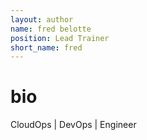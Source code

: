 ```yaml
---
layout: author
name: fred belotte
position: Lead Trainer
short_name: fred
---
```


# bio

CloudOps | DevOps | Engineer
